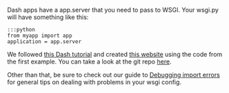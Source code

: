 
<!--
.. title: How to configure a Dash web app as a pythonanywhere wsgi application
.. slug: DashWSGIConfig
.. date: 2015-05-13 14:35:28 UTC+01:00
.. tags:
.. category:
.. link:
.. description:
.. type: text
-->



Dash apps have a app.server that you need to pass to WSGI. Your wsgi.py will have something like this:

    :::python
    from myapp import app
    application = app.server

We followed [this Dash tutorial](https://plot.ly/dash/getting-started)
and created [this website](http://conrad.pythonanywhere.com/) using the code from the first example. You can take a look at the git repo [here](https://github.com/conradho/dashingdemo).

Other than that, be sure to check out our guide to [Debugging import errors](/pages/DebuggingImportError) for general tips on dealing with problems in your wsgi config.
